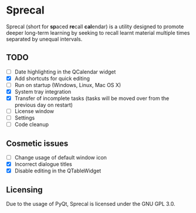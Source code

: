 # Sprecal
Sprecal (short for **sp**aced **re**call **cal**endar) is a utility designed to promote deeper long-term learning by seeking to recall learnt material multiple times separated by unequal intervals. 

## TODO
- [ ] Date highlighting in the QCalendar widget 
- [x] Add shortcuts for quick editing
- [ ] Run on startup (Windows, Linux, Mac OS X)
- [x] System tray integration
- [x] Transfer of incomplete tasks (tasks will be moved over from the previous day on restart)
- [ ] License window
- [ ] Settings
- [ ] Code cleanup

## Cosmetic issues
- [ ] Change usage of default window icon
- [x] Incorrect dialogue titles
- [x] Disable editing in the QTableWidget

## Licensing
Due to the usage of PyQt, Sprecal is licensed under the GNU GPL 3.0.

